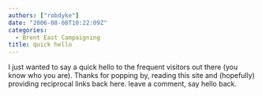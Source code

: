 ```yaml
---
authors: ["robdyke"]
date: "2006-08-08T10:22:09Z"
categories:
  - Brent East Campaigning
title: quick hello
---
```

I just wanted to say a quick hello to the frequent visitors out there (you know who you are). Thanks for popping by, reading this site and (hopefully) providing reciprocal links back here. leave a comment, say hello back.